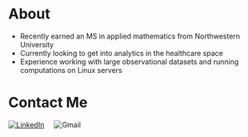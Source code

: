 # About

- Recently earned an MS in applied mathematics from Northwestern University
- Currently looking to get into analytics in the healthcare space
- Experience working with large observational datasets and running computations
on Linux servers

# Contact Me

[//]: # (https://github.com/Ileriayo/markdown-badges#license)

[![LinkedIn](https://img.shields.io/badge/linkedin-%230077B5.svg?style=for-the-badge&logo=linkedin&logoColor=white)](https://www.linkedin.com/in/daniel-weiss-160909184/) &nbsp; &nbsp; ![Gmail](https://img.shields.io/badge/Gmail-D14836?style=for-the-badge&logo=gmail&logoColor=white)